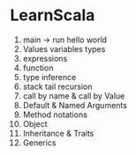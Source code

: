 # LearnScala
1) main -> run hello world
2) Values variables types
3) expressions
4) function
5) type inference
6) stack tail recursion
7) call by name & call by Value
8) Default & Named Arguments
9) Method notations
10) Object
11) Inheritance & Traits
12) Generics
